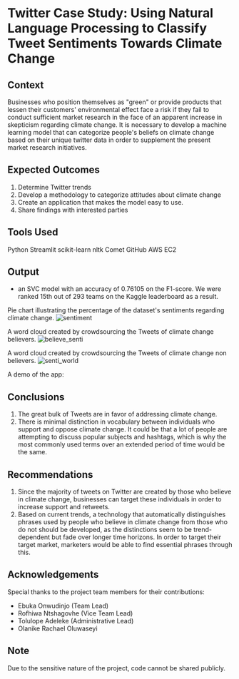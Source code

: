 # Twitter Case Study: Using Natural Language Processing to Classify Tweet Sentiments Towards Climate Change

## Context
Businesses who position themselves as "green" or provide products that lessen their customers' environmental effect face a risk if they fail to conduct sufficient market research in the face of an apparent increase in skepticism regarding climate change. It is necessary to develop a machine learning model that can categorize people's beliefs on climate change based on their unique twitter data in order to supplement the present market research initiatives.

## Expected Outcomes
1. Determine Twitter trends
2. Develop a methodology to categorize attitudes about climate change
3. Create an application that makes the model easy to use.
4. Share findings with interested parties


## Tools Used
Python
Streamlit
scikit-learn
nltk
Comet
GitHub
AWS EC2

## Output
- an SVC model with an accuracy of 0.76105 on the F1-score. We were ranked 15th out of 293 teams on the Kaggle leaderboard as a result.

Pie chart illustrating the percentage of the dataset's sentiments regarding climate change.
![sentiment](https://github.com/Toka008/Twitter-Sentiment-Classification-Case-Study/assets/63381061/fe377e82-a939-41ac-a5ae-c793660314da)

A word cloud created by crowdsourcing the Tweets of climate change believers.
![believe_senti](https://github.com/Toka008/git-primer/assets/63381061/4ad28545-cfb6-4fa0-a5c9-1da3f04f69d8)

A word cloud created by crowdsourcing the Tweets of climate change non believers.
![senti_world](https://github.com/Toka008/git-primer/assets/63381061/dcb7e132-efa6-42f0-a134-77abd1f03a1f)

A demo of the app: 

## Conclusions
1. The great bulk of Tweets are in favor of addressing climate change.
2. There is minimal distinction in vocabulary between individuals who support and oppose climate change. It could be that a lot of people are attempting to discuss popular subjects and hashtags, which is why the most commonly used terms over an extended period of time would be the same.
## Recommendations
1. Since the majority of tweets on Twitter are created by those who believe in climate change, businesses can target these individuals in order to increase support and retweets.
2. Based on current trends, a technology that automatically distinguishes phrases used by people who believe in climate change from those who do not should be developed, as the distinctions seem to be trend-dependent but fade over longer time horizons. In order to target their target market, marketers would be able to find essential phrases through this.

## Acknowledgements
Special thanks to the project team members for their contributions:
- Ebuka Onwudinjo (Team Lead)
- Rofhiwa Ntshagovhe (Vice Team Lead)
- Tolulope Adeleke (Administrative Lead)
- Olanike Rachael Oluwaseyi

## Note
Due to the sensitive nature of the project, code cannot be shared publicly.

